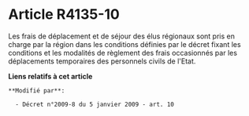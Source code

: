 # Article R4135-10

Les frais de déplacement et de séjour des élus régionaux sont pris en charge par  la région dans les conditions définies par
le décret fixant les conditions et  les modalités de règlement des frais occasionnés par les déplacements  temporaires des
personnels civils de l'Etat.

**Liens relatifs à cet article**

	**Modifié par**:

	  - Décret n°2009-8 du 5 janvier 2009 - art. 10
